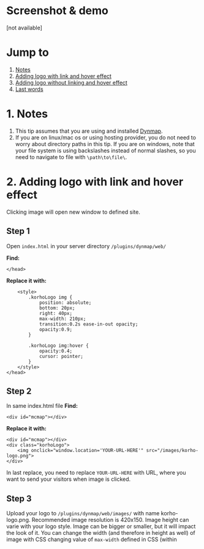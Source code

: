 # Screenshot & demo
[not available]

# Jump to
1. [Notes](https://github.com/korhox/dynmap-map-logo#notes)
2. [Adding logo with link and hover effect](https://github.com/korhox/dynmap-map-logo#adding-logo-with-link-and-hover-effect)
3. [Adding logo without linking and hover effect](https://github.com/korhox/dynmap-map-logo#adding-logo-without-linking-and-hover-effect)
4. [Last words](https://github.com/korhox/dynmap-map-logo#last-words)

# 1. Notes
1. This tip assumes that you are using and installed [Dynmap](https://github.com/webbukkit/dynmap).
2. If you are on linux/mac os or using hosting provider, you do not need to worry about directory paths in this tip. If you are on windows, note that your file system is using backslashes instead of normal slashes, so you need to navigate to file with `\path\to\file\`.

# 2. Adding logo with link and hover effect
Clicking image will open new window to defined site.
## Step 1
Open `index.html` in your server directory `/plugins/dynmap/web/`

**Find:**
```
</head>
```

**Replace it with:**
```
    <style>
        .korhoLogo img {
            position: absolute;
            bottom: 20px;
            right: 40px;
            max-width: 210px;
            transition:0.2s ease-in-out opacity;
            opacity:0.9;
        }
    
        .korhoLogo img:hover {
            opacity:0.4;
            cursor: pointer;
        }
    </style>
</head>
```
## Step 2
In same index.html file
**Find:**
```
<div id="mcmap"></div>
```

**Replace it with:**
```
<div id="mcmap"></div>
<div class="korhoLogo">
    <img onclick="window.location='YOUR-URL-HERE'" src="/images/korho-logo.png">
</div>
```

In last replace, you need to replace `YOUR-URL-HERE` with URL, where you want to send your visitors when image is clicked.

## Step 3
Upload your logo to `/plugins/dynmap/web/images/` with name korho-logo.png. Recommended image resolution is 420x150. Image height can varie with your logo style. Image can be bigger or smaller, but it will impact the look of it. You can change the width (and therefore in height as well) of image with CSS changing value of `max-width` defined in CSS (within <style>-tags).
  
# 3. Adding logo without linking and hover effect
Image is just always there and really does nothing.

## Step 1
Open `index.html` in your server directory `/plugins/dynmap/web/`

**Find:**
```
</head>
```

**Replace it with:**
```
    <style>
        .korhoLogo img {
            position: absolute;
            bottom: 20px;
            right: 40px;
            max-width: 210px;
            transition:0.2s ease-in-out opacity;
            opacity:0.9;
        }
    </style>
</head>
```
## Step 2
In same index.html file

**Find:**
```
<div id="mcmap"></div>
```

**Replace it with:**
```
<div id="mcmap"></div>
<div class="korhoLogo">
    <img src="/images/korho-logo.png">
</div>
```

## Step 3
Upload your logo to `/plugins/dynmap/web/images/` with name korho-logo.png. Recommended image resolution is 420x150. Image height can varie with your logo style. Image can be bigger or smaller, but it will impact the look of it. You can change the width (and therefore in height as well) of image with CSS changing value of `max-width` defined in CSS (within <style>-tags).
    
# 4. Last words
This is my first GitHub post, please tell me if i can somehow improve this! :) If you need help setting this up, please post issue with your index.html attached.

*Best regards,*

*korho*
